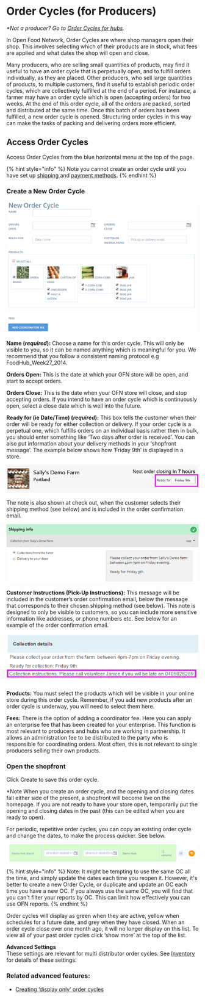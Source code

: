 # Order Cycles \(for Producers\)

_\*Not a producer? Go to_ [_Order Cycles for hubs_](https://github.com/ofn-user-guide/ofn-user-guide-master/tree/d5a1113e673b0e22198ca207b1db61339799868a/order-cycles.md)_._

In Open Food Network, Order Cycles are where shop managers open their shop. This involves selecting which of their products are in stock, what fees are applied and what dates the shop will open and close.

Many producers, who are selling small quantities of products, may find it useful to have an order cycle that is perpetually open, and to fulfill orders individually, as they are placed. Other producers, who sell large quantities of products, to multiple customers, find it useful to establish periodic order cycles, which are collectively fulfilled at the end of a period. For instance, a farmer may have an order cycle which is open \(accepting orders\) for two weeks. At the end of this order cycle, all of the orders are packed, sorted and distributed at the same time. Once this batch of orders has been fulfilled, a new order cycle is opened. Structuring order cycles in this way can make the tasks of packing and delivering orders more efficient.

## Access Order Cycles

Access Order Cycles from the blue horizontal menu at the top of the page.

{% hint style="info" %}
Note you cannot create an order cycle until you have set up [shipping ](shipping-methods.md)and [payment methods](payment-methods.md).
{% endhint %}

### Create a New Order Cycle

![](../.gitbook/assets/producer-oc.png)

  
**Name \(**_**required**_**\):** Choose a name for this order cycle. This will only be visible to you, so it can be named anything which is meaningful for you. We recommend that you follow a consistent naming protocol e.g FoodHub\_Week27\_2014.

**Orders Open:** This is the date at which your OFN store will be open, and start to accept orders.

**Orders Close:** This is the date when your OFN store will close, and stop accepting orders. If you intend to have an order cycle which is continuously open, select a close date which is well into the future.

**Ready for \(ie Date/Time\) \(**_**required**_**\):** This box tells the customer when their order will be ready for either collection or delivery. If your order cycle is a perpetual one, which fulfills orders on an individual basis rather then in bulk, you should enter something like ‘Two days after order is received’. You can also put information about your delivery methods in your ‘shopfront message’. The example below shows how ‘Friday 9th’ is displayed in a store.

![](../.gitbook/assets/next-order-closing.png)

The note is also shown at check out, when the customer selects their shipping method \(see below\) and is included in the order confirmation email.

![](../.gitbook/assets/order-conf-ready-for.png)

**Customer Instructions \(Pick-Up Instructions\):** This message will be included in the customer’s order confirmation email, below the message that corresponds to their chosen shipping method \(see below\). This note is designed to only be visible to customers, so you can include more sensitive information like addresses, or phone numbers etc. See below for an example of the order confirmation email.

![](../.gitbook/assets/collection-details%20%281%29.png)

**Products:** You must select the products which will be visible in your online store during this order cycle. Remember, if you add new products after an order cycle is underway, you will need to select them here.

**Fees:** There is the option of adding a coordinator fee. Here you can apply an enterprise fee that has been created for your enterprise. This function is most relevant to producers and hubs who are working in partnership. It allows an administration fee to be distributed to the party who is responsible for coordinating orders. Most often, this is not relevant to single producers selling their own products.

### Open the shopfront

Click Create to save this order cycle.

\*Note When you create an order cycle, and the opening and closing dates fall either side of the present, a shopfront will become live on the homepage. If you are not ready to have your store open, temporarily put the opening and closing dates in the past \(this can be edited when you are ready to open\).

For periodic, repetitive order cycles, you can copy an existing order cycle and change the dates, to make the process quicker. See below.

![](../.gitbook/assets/duplicate-oc.png)

{% hint style="info" %}
 Note: It might be tempting to use the same OC all the time, and simply update the dates each time you reopen it. However, it's better to create a new Order Cycle, or duplicate and update an OC each time you have a new OC. If you always use the same OC, you will find that you can't filter your reports by OC. This can limit how effectively you can use OFN reports.
{% endhint %}

Order cycles will display as green when they are active, yellow when schedules for a future date, and grey when they have closed. When an order cycle close over one month ago, it will no longer display on this list. To view all of your past order cycles click ‘show more’ at the top of the list.

**Advanced Settings**    
These settings are relevant for multi distributor order cycles. See [Inventory ](../advanced-features/products/inventory-tool.md)for details of these settings.

### Related advanced features:

* [Creating ‘display only’ order cycles](../advanced-features/order-cycles/display-only-order-cycles.md)

